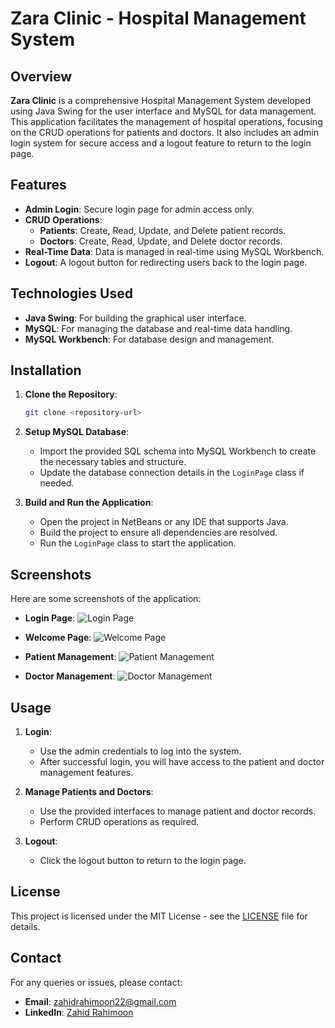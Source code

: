 # Zara Clinic - Hospital Management System

## Overview

**Zara Clinic** is a comprehensive Hospital Management System developed using Java Swing for the user interface and MySQL for data management. This application facilitates the management of hospital operations, focusing on the CRUD operations for patients and doctors. It also includes an admin login system for secure access and a logout feature to return to the login page.

## Features

- **Admin Login**: Secure login page for admin access only.
- **CRUD Operations**:
  - **Patients**: Create, Read, Update, and Delete patient records.
  - **Doctors**: Create, Read, Update, and Delete doctor records.
- **Real-Time Data**: Data is managed in real-time using MySQL Workbench.
- **Logout**: A logout button for redirecting users back to the login page.

## Technologies Used

- **Java Swing**: For building the graphical user interface.
- **MySQL**: For managing the database and real-time data handling.
- **MySQL Workbench**: For database design and management.

## Installation

1. **Clone the Repository**:
   ```bash
   git clone <repository-url>
   ```

2. **Setup MySQL Database**:
   - Import the provided SQL schema into MySQL Workbench to create the necessary tables and structure.
   - Update the database connection details in the `LoginPage` class if needed.

3. **Build and Run the Application**:
   - Open the project in NetBeans or any IDE that supports Java.
   - Build the project to ensure all dependencies are resolved.
   - Run the `LoginPage` class to start the application.

## Screenshots

Here are some screenshots of the application:

- **Login Page**:
  ![Login Page](https://github.com/zahidrahimoon/Hospital-Management-System/blob/master/Screenshots/doctor.PNG)

- **Welcome Page**:
  ![Welcome Page](https://github.com/zahidrahimoon/Hospital-Management-System/blob/master/Screenshots/welcome.PNG)

- **Patient Management**:
  ![Patient Management](https://github.com/zahidrahimoon/Hospital-Management-System/blob/master/Screenshots/patient.PNG)

- **Doctor Management**:
  ![Doctor Management](https://github.com/zahidrahimoon/Hospital-Management-System/blob/master/Screenshots/doctor.PNG)

## Usage

1. **Login**:
   - Use the admin credentials to log into the system.
   - After successful login, you will have access to the patient and doctor management features.

2. **Manage Patients and Doctors**:
   - Use the provided interfaces to manage patient and doctor records.
   - Perform CRUD operations as required.

3. **Logout**:
   - Click the logout button to return to the login page.

## License

This project is licensed under the MIT License - see the [LICENSE](LICENSE) file for details.

## Contact

For any queries or issues, please contact:

- **Email**: zahidrahimoon22@gmail.com
- **LinkedIn**: [Zahid Rahimoon](https://www.linkedin.com/in/zahidrahimoon/)
